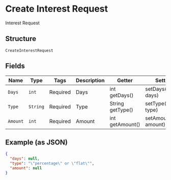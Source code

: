 
# Create Interest Request

Interest Request

## Structure

`CreateInterestRequest`

## Fields

| Name | Type | Tags | Description | Getter | Setter |
|  --- | --- | --- | --- | --- | --- |
| `Days` | `int` | Required | Days | int getDays() | setDays(int days) |
| `Type` | `String` | Required | Type | String getType() | setType(String type) |
| `Amount` | `int` | Required | Amount | int getAmount() | setAmount(int amount) |

## Example (as JSON)

```json
{
  "days": null,
  "type": "\"percentage\" or \"flat\"",
  "amount": null
}
```

